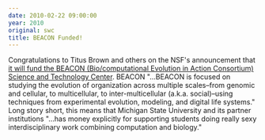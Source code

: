 ```yaml
---
date: 2010-02-22 09:00:00
year: 2010
original: swc
title: BEACON Funded!
---
```

<p>Congratulations to Titus Brown and others on the NSF's announcement that <a href="http://ivory.idyll.org/blog/feb-10/beacon-funded.html">it will fund the BEACON (Bio/computational Evolution in Action Consortium) Science and Technology Center</a>. BEACON "…BEACON is focused on studying the evolution of organization across multiple scales–from genomic and cellular, to multicellular, to inter-multicellular (a.k.a. social)–using techniques from experimental evolution, modeling, and digital life systems." Long story short, this means that Michigan State University and its partner institutions "…has money explicitly for supporting students doing really sexy interdisciplinary work combining computation and biology."</p>
